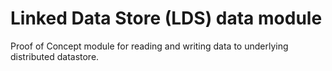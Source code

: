 # Linked Data Store (LDS) data module

Proof of Concept module for reading and writing data to underlying distributed datastore.
